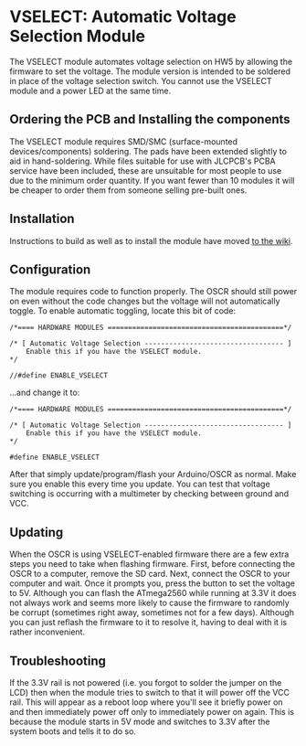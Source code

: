 # VSELECT: Automatic Voltage Selection Module

The VSELECT module automates voltage selection on HW5 by allowing the firmware to set the voltage. The module version is intended to be soldered in place of the voltage selection switch. You cannot use the VSELECT module and a power LED at the same time.

## Ordering the PCB and Installing the components

The VSELECT module requires SMD/SMC (surface-mounted devices/components) soldering. The pads have been extended slightly to aid in hand-soldering. While files suitable for use with JLCPCB's PCBA service have been included, these are unsuitable for most people to use due to the minimum order quantity. If you want fewer than 10 modules it will be cheaper to order them from someone selling pre-built ones.

## Installation

Instructions to build as well as to install the module have moved [to the wiki](https://github.com/sanni/cartreader/wiki/Automatic-Voltage-Selection).

## Configuration

The module requires code to function properly. The OSCR should still power on even without the code changes but the voltage will not automatically toggle. To enable automatic toggling, locate this bit of code:

```
/*==== HARDWARE MODULES ===========================================*/

/* [ Automatic Voltage Selection ---------------------------------- ]
    Enable this if you have the VSELECT module.
*/

//#define ENABLE_VSELECT
```

...and change it to:

```
/*==== HARDWARE MODULES ===========================================*/

/* [ Automatic Voltage Selection ---------------------------------- ]
    Enable this if you have the VSELECT module.
*/

#define ENABLE_VSELECT
```

After that simply update/program/flash your Arduino/OSCR as normal. Make sure you enable this every time you update. You can test that voltage switching is occurring with a multimeter by checking between ground and VCC.

## Updating
When the OSCR is using VSELECT-enabled firmware there are a few extra steps you need to take when flashing firmware. First, before connecting the OSCR to a computer, remove the SD card. Next, connect the OSCR to your computer and wait. Once it prompts you, press the button to set the voltage to 5V. Although you can flash the ATmega2560 while running at 3.3V it does not always work and seems more likely to cause the firmware to randomly be corrupt (sometimes right away, sometimes not for a few days). Although you can just reflash the firmware to it to resolve it, having to deal with it is rather inconvenient.

## Troubleshooting
If the 3.3V rail is not powered (i.e. you forgot to solder the jumper on the LCD) then when the module tries to switch to that it will power off the VCC rail. This will appear as a reboot loop where you'll see it briefly power on and then immediately power off only to immediately power on again. This is because the module starts in 5V mode and switches to 3.3V after the system boots and tells it to do so.
